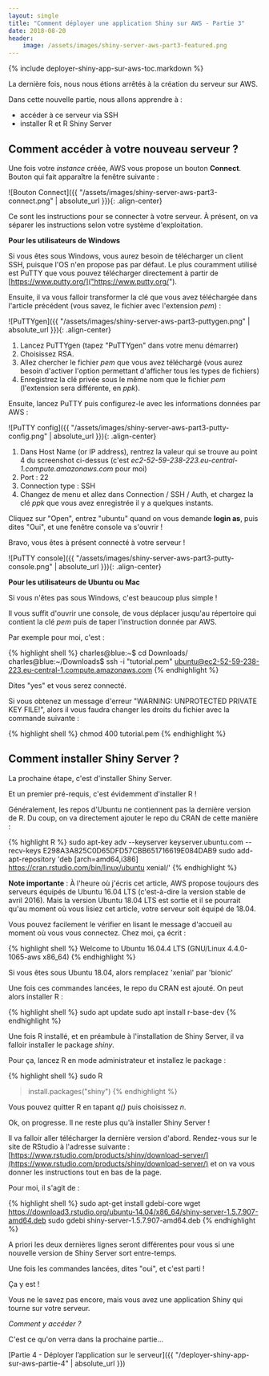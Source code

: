 ```yaml
---
layout: single
title: "Comment déployer une application Shiny sur AWS - Partie 3"
date: 2018-08-20
header:
    image: /assets/images/shiny-server-aws-part3-featured.png
---
```


{% include deployer-shiny-app-sur-aws-toc.markdown %}

La dernière fois, nous nous étions arrêtés à la création du serveur sur AWS. 

Dans cette nouvelle partie, nous allons apprendre à :

* accéder à ce serveur via SSH
* installer R et R Shiny Server

## Comment accéder à votre nouveau serveur ?

Une fois votre *instance* créée, AWS vous propose un bouton **Connect**. Bouton qui fait apparaître la fenêtre suivante :

![Bouton Connect]({{ "/assets/images/shiny-server-aws-part3-connect.png" | absolute_url }}){: .align-center}

Ce sont les instructions pour se connecter à votre serveur. À présent, on va séparer les instructions selon votre système d'exploitation.

**Pour les utilisateurs de Windows**

Si vous êtes sous Windows, vous aurez besoin de télécharger un client SSH, puisque l'OS n'en propose pas par défaut. Le plus couramment utilisé est PuTTY que vous pouvez télécharger directement à partir de [https://www.putty.org/]("https://www.putty.org/"). 	

Ensuite, il va vous falloir transformer la clé que vous avez téléchargée dans l'article précédent (vous savez, le fichier avec l'extension *pem*) :

![PuTTYgen]({{ "/assets/images/shiny-server-aws-part3-puttygen.png" | absolute_url }}){: .align-center}

1. Lancez PuTTYgen (tapez "PuTTYgen" dans votre menu démarrer)
2. Choisissez RSA.
3. Allez chercher le fichier *pem* que vous avez téléchargé (vous aurez besoin d'activer l'option permettant d'afficher tous les types de fichiers)
4. Enregistrez la clé privée sous le même nom que le fichier *pem* (l'extension sera différente, en *ppk*).

Ensuite, lancez PuTTY puis configurez-le avec les informations données par AWS :

![PuTTY config]({{ "/assets/images/shiny-server-aws-part3-putty-config.png" | absolute_url }}){: .align-center}

1. Dans Host Name (or IP address), rentrez la valeur qui se trouve au point 4 du screenshot ci-dessus (c'est *ec2-52-59-238-223.eu-central-1.compute.amazonaws.com* pour moi)
2. Port : 22
3. Connection type : SSH
4. Changez de menu et allez dans Connection / SSH / Auth, et chargez la clé *ppk* que vous avez enregistrée il y a quelques instants. 

Cliquez sur "Open", entrez "ubuntu" quand on vous demande **login as**, puis dites "Oui", et une fenêtre console va s'ouvrir ! 

Bravo, vous êtes à présent connecté à votre serveur ! 

![PuTTY console]({{ "/assets/images/shiny-server-aws-part3-putty-console.png" | absolute_url }}){: .align-center}

**Pour les utilisateurs de Ubuntu ou Mac**

Si vous n'êtes pas sous Windows, c'est beaucoup plus simple !

Il vous suffit d'ouvrir une console, de vous déplacer jusqu'au répertoire qui contient la clé *pem* puis de taper l'instruction donnée par AWS.

Par exemple pour moi, c'est :

{% highlight shell %}
charles@blue:~$ cd Downloads/
charles@blue:~/Downloads$ ssh -i "tutorial.pem" ubuntu@ec2-52-59-238-223.eu-central-1.compute.amazonaws.com
{% endhighlight %}

Dites "yes" et vous serez connecté.

Si vous obtenez un message d'erreur "WARNING: UNPROTECTED PRIVATE KEY FILE!", alors il vous faudra changer les droits du fichier avec la commande suivante :

{% highlight shell %}
chmod 400 tutorial.pem
{% endhighlight %}

## Comment installer Shiny Server ?

La prochaine étape, c'est d'installer Shiny Server.

Et un premier pré-requis, c'est évidemment d'installer R !

Généralement, les repos d'Ubuntu ne contiennent pas la dernière version de R. Du coup, on va directement ajouter le repo du CRAN de cette manière :

{% highlight R %}
sudo apt-key adv --keyserver keyserver.ubuntu.com --recv-keys E298A3A825C0D65DFD57CBB651716619E084DAB9
sudo add-apt-repository 'deb [arch=amd64,i386] https://cran.rstudio.com/bin/linux/ubuntu xenial/'
{% endhighlight %}

**Note importante** : À l'heure où j'écris cet article, AWS propose toujours des serveurs équipés de Ubuntu 16.04 LTS (c'est-à-dire la version stable de avril 2016). Mais la version Ubuntu 18.04 LTS est sortie et il se pourrait qu'au moment où vous lisiez cet article, votre serveur soit équipé de 18.04. 

Vous pouvez facilement le vérifier en lisant le message d'accueil au moment où vous vous connectez. Chez moi, ça écrit :

{% highlight shell %}
Welcome to Ubuntu 16.04.4 LTS (GNU/Linux 4.4.0-1065-aws x86_64)
{% endhighlight %}

Si vous êtes sous Ubuntu 18.04, alors remplacez 'xenial' par 'bionic'

Une fois ces commandes lancées, le repo du CRAN est ajouté. On peut alors installer R :

{% highlight shell %}
sudo apt update
sudo apt install r-base-dev
{% endhighlight %}

Une fois R installé, et en préambule à l'installation de Shiny Server, il va falloir installer le package *shiny*.

Pour ça, lancez R en mode administrateur et installez le package :

{% highlight shell %}
sudo R
> install.packages("shiny")
{% endhighlight %}

Vous pouvez quitter R en tapant *q()* puis choisissez *n*.

Ok, on progresse. Il ne reste plus qu'à installer Shiny Server !

Il va falloir aller télécharger la dernière version d'abord. Rendez-vous sur le site de RStudio à l'adresse suivante : [https://www.rstudio.com/products/shiny/download-server/](https://www.rstudio.com/products/shiny/download-server/) et on va vous donner les instructions tout en bas de la page.

Pour moi, il s'agit de :

{% highlight shell %}
sudo apt-get install gdebi-core
wget https://download3.rstudio.org/ubuntu-14.04/x86_64/shiny-server-1.5.7.907-amd64.deb
sudo gdebi shiny-server-1.5.7.907-amd64.deb
{% endhighlight %}

A priori les deux dernières lignes seront différentes pour vous si une nouvelle version de Shiny Server sort entre-temps.

Une fois les commandes lancées, dites "oui", et c'est parti !

Ça y est ! 

Vous ne le savez pas encore, mais vous avez une application Shiny qui tourne sur votre serveur.

*Comment y accéder ?*

C'est ce qu'on verra dans la prochaine partie...

[Partie 4 - Déployer l’application sur le serveur]({{ "/deployer-shiny-app-sur-aws-partie-4" | absolute_url }})